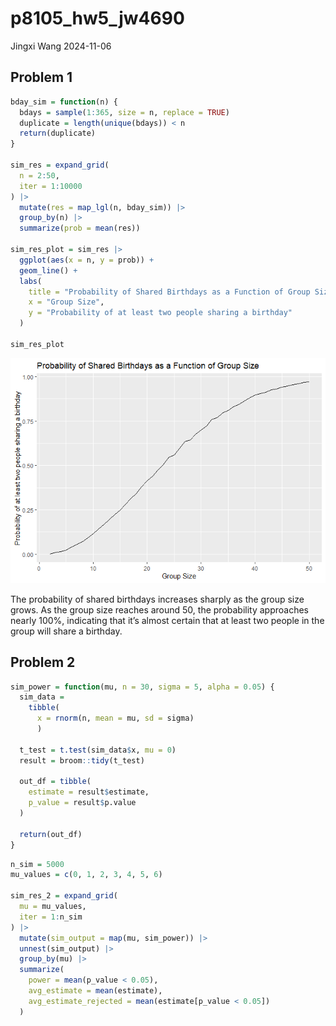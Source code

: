 p8105_hw5_jw4690
================
Jingxi Wang
2024-11-06

## Problem 1

``` r
bday_sim = function(n) {
  bdays = sample(1:365, size = n, replace = TRUE)
  duplicate = length(unique(bdays)) < n
  return(duplicate)
}

sim_res = expand_grid(
  n = 2:50,
  iter = 1:10000
) |>
  mutate(res = map_lgl(n, bday_sim)) |>
  group_by(n) |>
  summarize(prob = mean(res))

sim_res_plot = sim_res |>
  ggplot(aes(x = n, y = prob)) +
  geom_line() +
  labs(
    title = "Probability of Shared Birthdays as a Function of Group Size",
    x = "Group Size",
    y = "Probability of at least two people sharing a birthday"
  )

sim_res_plot
```

![](p8105_hw5_jw4690_files/figure-gfm/unnamed-chunk-1-1.png)<!-- -->

The probability of shared birthdays increases sharply as the group size
grows. As the group size reaches around 50, the probability approaches
nearly 100%, indicating that it’s almost certain that at least two
people in the group will share a birthday.

## Problem 2

``` r
sim_power = function(mu, n = 30, sigma = 5, alpha = 0.05) {
  sim_data = 
    tibble(
      x = rnorm(n, mean = mu, sd = sigma)
      )
  
  t_test = t.test(sim_data$x, mu = 0)
  result = broom::tidy(t_test)
  
  out_df = tibble(
    estimate = result$estimate,
    p_value = result$p.value
  )
  
  return(out_df)
}
```

``` r
n_sim = 5000
mu_values = c(0, 1, 2, 3, 4, 5, 6)

sim_res_2 = expand_grid(
  mu = mu_values,
  iter = 1:n_sim
) |>
  mutate(sim_output = map(mu, sim_power)) |>
  unnest(sim_output) |>
  group_by(mu) |>
  summarize(
    power = mean(p_value < 0.05),
    avg_estimate = mean(estimate),
    avg_estimate_rejected = mean(estimate[p_value < 0.05])
  )
```
